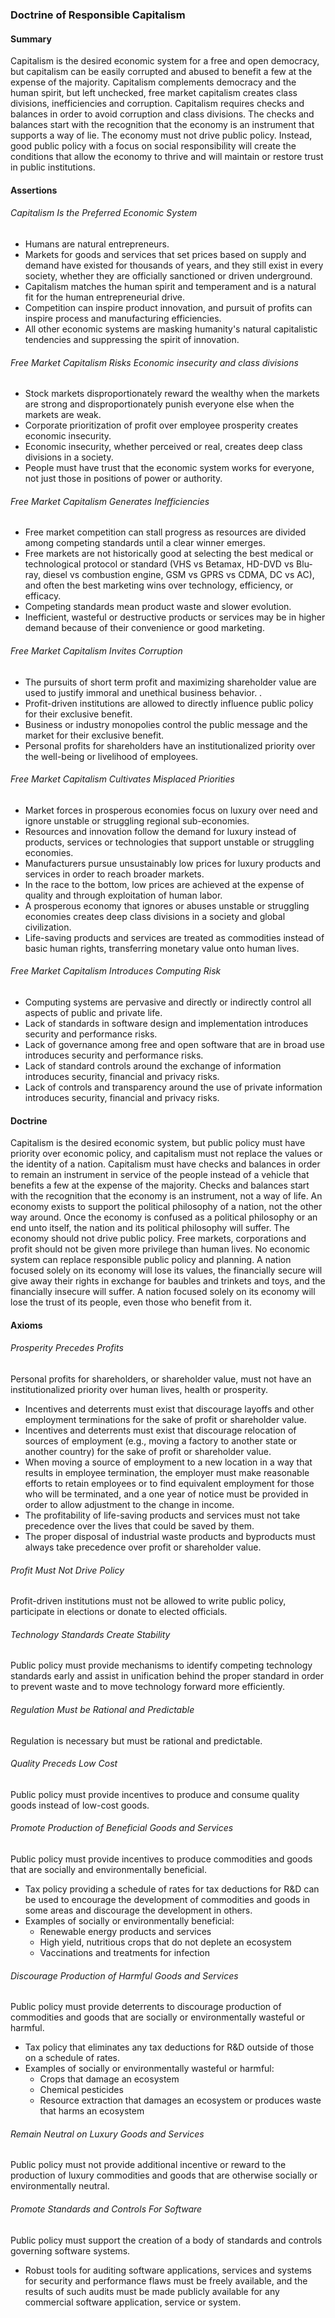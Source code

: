 ### Doctrine of Responsible Capitalism

#### Summary
Capitalism is the desired economic system for a free and open democracy, but capitalism can be easily corrupted and abused to benefit a few at the expense of the majority.  Capitalism complements democracy and the human spirit, but left unchecked, free market capitalism creates class divisions, inefficiencies and corruption.  Capitalism requires checks and balances in order to avoid corruption and class divisions.  The checks and balances start with the recognition that the economy is an instrument that supports a way of lie.  The economy must not drive public policy.  Instead, good public policy with a focus on social responsibility will create the conditions that allow the economy to thrive and will maintain or restore trust in public institutions.

#### Assertions 

###### Capitalism Is the Preferred Economic System
      
-  Humans are natural entrepreneurs.
-  Markets for goods and services that set prices based on supply and demand have existed for thousands of years, and they still exist in every society, whether they are officially sanctioned or driven underground.
-  Capitalism matches the human spirit and temperament and is a natural fit for the human entrepreneurial drive.
-  Competition can inspire product innovation, and pursuit of profits can inspire process and manufacturing efficiencies.
-  All other economic systems are masking humanity's natural capitalistic tendencies and suppressing the spirit of innovation.

###### Free Market Capitalism Risks Economic insecurity and class divisions
     
-  Stock markets disproportionately reward the wealthy when the markets are strong and disproportionately punish everyone else when the markets are weak.
-  Corporate prioritization of profit over employee prosperity creates economic insecurity.
-  Economic insecurity, whether perceived or real, creates deep class divisions in a society.
-  People must have trust that the economic system works for everyone, not just those in positions of power or authority.

###### Free Market Capitalism Generates Inefficiencies
      
-  Free market competition can stall progress as resources are divided among competing standards until a clear winner emerges.
-  Free markets are not historically good at selecting the best medical or technological protocol or standard (VHS vs Betamax, HD-DVD vs Blu-ray, diesel vs combustion engine, GSM vs GPRS vs CDMA, DC vs AC), and often the best marketing wins over technology, efficiency, or efficacy.
-  Competing standards mean product waste and slower evolution.
-  Inefficient, wasteful or destructive products or services may be in higher demand because of their convenience or good marketing.

###### Free Market Capitalism Invites Corruption

-  The pursuits of short term profit and maximizing shareholder value are used to justify immoral and unethical business behavior. . 
-  Profit-driven institutions are allowed to directly influence public policy for their exclusive benefit.
-  Business or industry monopolies control the public message and the market for their exclusive benefit.
-  Personal profits for shareholders have an institutionalized priority over the well-being or livelihood of employees.

###### Free Market Capitalism Cultivates Misplaced Priorities

-  Market forces in prosperous economies focus on luxury over need and ignore unstable or struggling regional sub-economies.
-  Resources and innovation follow the demand for luxury instead of products, services or technologies that support unstable or struggling economies.
-  Manufacturers pursue unsustainably low prices for luxury products and services in order to reach broader markets.
-  In the race to the bottom, low prices are achieved at the expense of quality and through exploitation of human labor.
-  A prosperous economy that ignores or abuses unstable or struggling economies creates deep class divisions in a society and global civilization.
-  Life-saving products and services are treated as commodities instead of basic human rights, transferring monetary value onto human lives.
      
###### Free Market Capitalism Introduces Computing Risk

-  Computing systems are pervasive and directly or indirectly control all aspects of public and private life.
-  Lack of standards in software design and implementation introduces security and performance risks.
-  Lack of governance among free and open software that are in broad use introduces security and performance risks.
-  Lack of standard controls around the exchange of information introduces security, financial and privacy risks.
-  Lack of controls and transparency around the use of private information introduces security, financial and privacy risks.

#### Doctrine
Capitalism is the desired economic system, but public policy must have priority over economic policy, and capitalism must not replace the values or the identity of a nation.  Capitalism must have checks and balances in order to remain an instrument in service of the people instead of a vehicle that benefits a few at the expense of the majority.  Checks and balances start with the recognition that the economy is an instrument, not a way of life.  An economy exists to support the political philosophy of a nation, not the other way around.  Once the economy is confused as a political philosophy or an end unto itself, the nation and its political philosophy will suffer.  The economy should not drive public policy.  Free markets, corporations and profit should not be given more privilege than human lives.  No economic system can replace responsible public policy and planning.  A nation focused solely on its economy will lose its values, the financially secure will give away their rights in exchange for baubles and trinkets and toys, and the financially insecure will suffer.  A nation focused solely on its economy will lose the trust of its people, even those who benefit from it.

#### Axioms

###### Prosperity Precedes Profits
Personal profits for shareholders, or shareholder value, must not have an institutionalized priority over human lives, health or prosperity.

-  Incentives and deterrents must exist that discourage layoffs and other employment terminations for the sake of profit or shareholder value.
-  Incentives and deterrents must exist that discourage relocation of sources of employment (e.g., moving a factory to another state or another country) for the sake of profit or shareholder value.
-  When moving a source of employment to a new location in a way that results in employee termination, the employer must make reasonable efforts to retain employees or to find equivalent employment for those who will be terminated, and a one year of notice must be provided in order to allow adjustment to the change in income.
-  The profitability of life-saving products and services must not take precedence over the lives that could be saved by them.
-  The proper disposal of industrial waste products and byproducts must always take precedence over profit or shareholder value.

###### Profit Must Not Drive Policy
Profit-driven institutions must not be allowed to write public policy, participate in elections or donate to elected officials.

###### Technology Standards Create Stability
Public policy must provide mechanisms to identify competing technology standards early and assist in unification behind the proper standard in order to prevent waste and to move technology forward more efficiently.

###### Regulation Must be Rational and Predictable
Regulation is necessary but must be rational and predictable.

###### Quality Preceds Low Cost
Public policy must provide incentives to produce and consume quality goods instead of low-cost goods.

###### Promote Production of Beneficial Goods and Services
Public policy must provide incentives to produce commodities and goods that are socially and environmentally beneficial.

-  Tax policy providing a schedule of rates for tax deductions for R\&D can be used to encourage the development of commodities and goods in some areas and discourage the development in others.
-  Examples of socially or environmentally beneficial: 
      -  Renewable energy products and services
      -  High yield, nutritious crops that do not deplete an ecosystem
      -  Vaccinations and treatments for infection

###### Discourage Production of Harmful Goods and Services
Public policy must provide deterrents to discourage production of commodities and goods that are socially or environmentally wasteful or harmful.

-  Tax policy that eliminates any tax deductions for R\&D outside of those on a schedule of rates.
-  Examples of socially or environmentally wasteful or harmful: 
      -  Crops that damage an ecosystem
      -  Chemical pesticides
      -  Resource extraction that damages an ecosystem or produces waste that harms an ecosystem

###### Remain Neutral on Luxury Goods and Services
Public policy must not provide additional incentive or reward to the production of luxury commodities and goods that are otherwise socially or environmentally neutral.

###### Promote Standards and Controls For Software
Public policy must support the creation of a body of standards and controls governing software systems.

-  Robust tools for auditing software applications, services and systems for security and performance flaws must be freely available, and the results of such audits must be made publicly available for any commercial software application, service or system.
